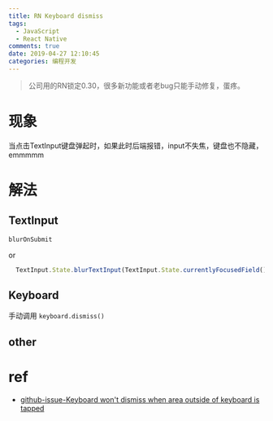 ```yaml
---
title: RN Keyboard dismiss
tags:
  - JavaScript
  - React Native
comments: true
date: 2019-04-27 12:10:45
categories: 编程开发
---
```


> 公司用的RN锁定0.30，很多新功能或者老bug只能手动修复，蛋疼。

<!--more-->

# 现象

当点击TextInput键盘弹起时，如果此时后端报错，input不失焦，键盘也不隐藏，emmmmm

# 解法

## TextInput

```javascript
blurOnSubmit
```

or

```javascript
  TextInput.State.blurTextInput(TextInput.State.currentlyFocusedField())
```

## Keyboard

手动调用 `keyboard.dismiss()`

## other

# ref

- [github-issue-Keyboard won't dismiss when area outside of keyboard is tapped](https://github.com/FaridSafi/react-native-gifted-chat/issues/405)